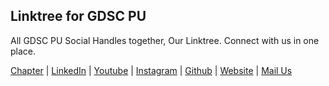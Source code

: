 ## Linktree for GDSC PU

All GDSC PU Social Handles together, Our Linktree.
Connect with us in one place.

 [Chapter](https://gdsc.community.dev/poornima-university-jaipur/)
| [LinkedIn](https://www.linkedin.com/in/gdsc-poornima-university-34696528a)
| [Youtube](https://www.youtube.com/@GDSCPoornimaUniversity-qf7fw)
| [Instagram](https://www.instagram.com/gdsc.poornima/)
| [Github](https://github.com/gdsc-Poornima-University)
| [Website](https://gdscjgec.github.io/)
| [Mail Us](mailto:gdsc.poornimauniversity@gmail.com)
<!-- | [Discord](https://discord.gg/MxX4ZhPxKa) -->
<!-- | [Twitter](https://twitter.com/gdscjgec) -->
<!-- | [Facebook](https://www.facebook.com/gdscjgec) -->
